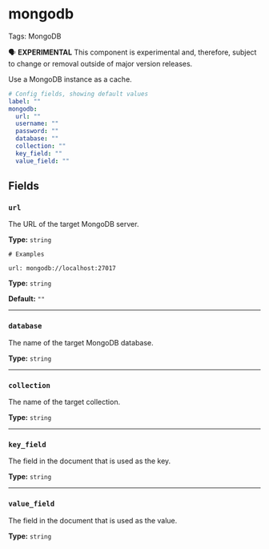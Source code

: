 # mongodb

Tags: MongoDB

<aside>
🗣 <b>EXPERIMENTAL</b> This component is experimental and, therefore, subject to change or removal outside of major version releases.

</aside>

Use a MongoDB instance as a cache.

```yaml
# Config fields, showing default values
label: ""
mongodb:
  url: ""
  username: ""
  password: ""
  database: ""
  collection: ""
  key_field: ""
  value_field: ""
```

## Fields

### **`url`**

The URL of the target MongoDB server.

**Type:** `string`

```
# Examples

url: mongodb://localhost:27017
```


**Type:** `string`

**Default:** `""`

---

### **`database`**

The name of the target MongoDB database.

**Type:** `string`

---

### **`collection`**

The name of the target collection.

**Type:** `string`

---

### **`key_field`**

The field in the document that is used as the key.

**Type:** `string`

---

### **`value_field`**

The field in the document that is used as the value.

**Type:** `string`